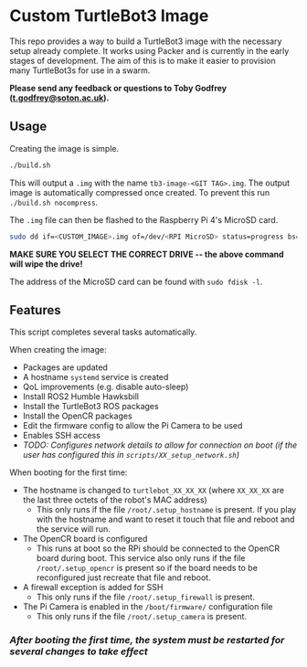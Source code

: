 # Custom TurtleBot3 Image

This repo provides a way to build a TurtleBot3 image with the necessary setup already complete. It works using Packer and is currently in the early stages of development. The aim of this is to make it easier to provision many TurtleBot3s for use in a swarm.

**Please send any feedback or questions to Toby Godfrey ([t.godfrey@soton.ac.uk](mailto:t.godfrey@soton.ac.uk)).**

## Usage

Creating the image is simple.

```bash
./build.sh
```

This will output a `.img` with the name `tb3-image-<GIT TAG>.img`. The output image is automatically compressed once created. To prevent this run `./build.sh nocompress`.

The `.img` file can then be flashed to the Raspberry Pi 4's MicroSD card.

```bash
sudo dd if=<CUSTOM_IMAGE>.img of=/dev/<RPI MicroSD> status=progress bs=4M
```

**MAKE SURE YOU SELECT THE CORRECT DRIVE -- the above command will wipe the drive!**

The address of the MicroSD card can be found with `sudo fdisk -l`.

## Features

This script completes several tasks automatically.

When creating the image:

- Packages are updated
- A hostname `systemd` service is created
- QoL improvements (e.g. disable auto-sleep)
- Install ROS2 Humble Hawksbill
- Install the TurtleBot3 ROS packages
- Install the OpenCR packages
- Edit the firmware config to allow the Pi Camera to be used
- Enables SSH access
- *TODO: Configures network details to allow for connection on boot (if the user has configured this in `scripts/XX_setup_network.sh`)*

When booting for the first time:

- The hostname is changed to `turtlebot_XX_XX_XX` (where `XX_XX_XX` are the last three octets of the robot's MAC address)
  - This only runs if the file `/root/.setup_hostname` is present. If you play with the hostname and want to reset it touch that file and reboot and the service will run.
- The OpenCR board is configured
  - This runs at boot so the RPi should be connected to the OpenCR board during boot. This service also only runs if the file `/root/.setup_opencr` is present so if the board needs to be reconfigured just recreate that file and reboot.
- A firewall exception is added for SSH
  - This only runs if the file `/root/.setup_firewall` is present.
- The Pi Camera is enabled in the `/boot/firmware/` configuration file
  - This only runs if the file `/root/.setup_camera` is present.

### ***After booting the first time, the system must be restarted for several changes to take effect***
